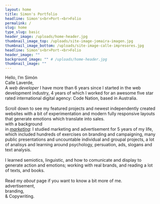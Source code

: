 ```yaml
---
layout: home
title: Simon's Portfolio
headline: Simon's<br>Port-<br>Folio
permalink: /
slug: home
type_slug: basic
header_image: /uploads/home-header.jpg
thumbnail_image_top: /uploads/site-image-jomaira-imagen.jpg
thumbnail_image_bottom: /uploads/site-image-calle-impresores.jpg
headline: Simon's<br>Port-<br>Folio
header_image: ""
background_image: "" # /uploads/home-header.jpg
thumbnail_image: ""
---
```


Hello, I’m Simón
<br>Calle Laverde,
<br>A <a class="link-development"><i>web developer</i></a><!--smoothScroll--><!--href="#home_businesses_headline_section"-->
<span class="text-development font-ultra-light text-chocolate" aria-hidden="true">
	I have more than 6 years since I started in the web development industry, 4 years of which I worked for an awesome five star rated international digital agency: Code Nation, based in Australia.
	<br><br>Scroll down to see my featured projects and newest independently created websites with a bit of experimentation and modern fully responsive layouts that generate emotions which translate into sales.
</span>
<br>with a background
<br>in <a href="/about" class="link-marketing"><i>marketing</i></a>:
<span class="text-marketing font-ultra-light text-chocolate" aria-hidden="true">
	I studied marketing and advertisement for 5 years of my life, which included hundreds of exercises on branding and campaigning, many public presentations and uncountable individual and groupal projects, a lot of analisys and learning around psychology, persuation, ads, slogans and text analysis.
	<br><br>I learned semiotics, linguistic, and how to comunicate and display to generate action and emotions; working with real brands, and reading a lot of texts, and books.
	<br><br>Read my <em class="font-ultra-light-italic">about</em> page if you want to know a bit more of me.
</span>
<br>advertisement,
<br>branding,
<br>& Copywriting.

<!--I'm Simón Calle Laverde, I studied marketing and advertisement for 5 years in the <a href="">Universidad Jorge Tadeo Lozano</a> in Bogotá, Colombia, and I have a passion for branding, design, and coding awesome <em>hand-crafted</em> websites for businesses and organizations.

I worked with the team of <a href="www.codenation.com">Code Nation</a>, a 5 star rated international company for the past 4 years and a half. There we created dozens of robust and powerful campaign platforms for both growing small and big organizations, all with very big goals and ideas.-->